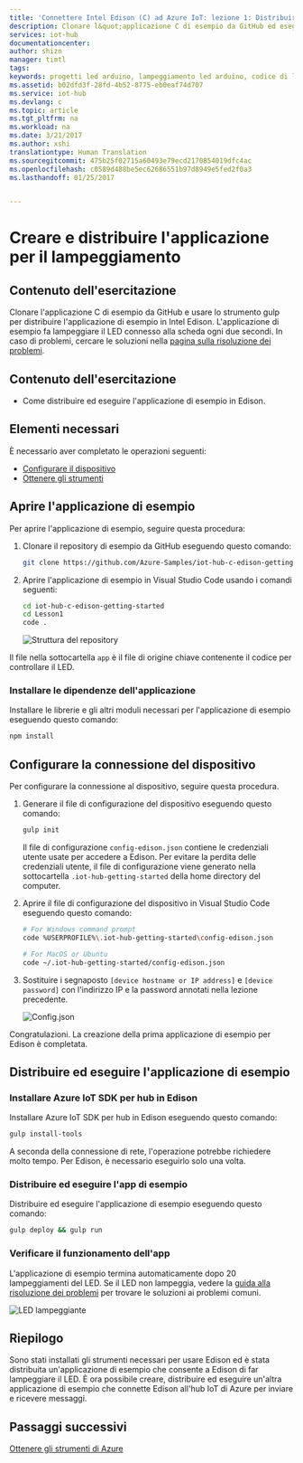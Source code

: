 ```yaml
---
title: 'Connettere Intel Edison (C) ad Azure IoT: lezione 1: Distribuire l&quot;applicazione | Documentazione Microsoft'
description: Clonare l&quot;applicazione C di esempio da GitHub ed eseguire gulp per distribuirla nella scheda Intel Edison. Questa applicazione di esempio fa lampeggiare il LED connesso alla scheda ogni due secondi.
services: iot-hub
documentationcenter: 
author: shizn
manager: timtl
tags: 
keywords: progetti led arduino, lampeggiamento led arduino, codice di lampeggiamento led arduino, programma di lampeggiamento arduino, esempio di lampeggiamento arduino
ms.assetid: b02dfd3f-28fd-4b52-8775-eb0eaf74d707
ms.service: iot-hub
ms.devlang: c
ms.topic: article
ms.tgt_pltfrm: na
ms.workload: na
ms.date: 3/21/2017
ms.author: xshi
translationtype: Human Translation
ms.sourcegitcommit: 475b25f02715a60493e79ecd2170854019dfc4ac
ms.openlocfilehash: c0589d488be5ec62686551b97d8949e5fed2f0a3
ms.lasthandoff: 01/25/2017


---
```

# <a name="create-and-deploy-the-blink-application"></a>Creare e distribuire l'applicazione per il lampeggiamento
## <a name="what-you-will-do"></a>Contenuto dell'esercitazione
Clonare l'applicazione C di esempio da GitHub e usare lo strumento gulp per distribuire l'applicazione di esempio in Intel Edison. L'applicazione di esempio fa lampeggiare il LED connesso alla scheda ogni due secondi. In caso di problemi, cercare le soluzioni nella [pagina sulla risoluzione dei problemi][troubleshooting].

## <a name="what-you-will-learn"></a>Contenuto dell'esercitazione
* Come distribuire ed eseguire l'applicazione di esempio in Edison.

## <a name="what-you-need"></a>Elementi necessari
È necessario aver completato le operazioni seguenti:

* [Configurare il dispositivo][configure-your-device]
* [Ottenere gli strumenti][get-the-tools]

## <a name="open-the-sample-application"></a>Aprire l'applicazione di esempio
Per aprire l'applicazione di esempio, seguire questa procedura:

1. Clonare il repository di esempio da GitHub eseguendo questo comando:

   ```bash
   git clone https://github.com/Azure-Samples/iot-hub-c-edison-getting-started.git
   ```
2. Aprire l'applicazione di esempio in Visual Studio Code usando i comandi seguenti:

   ```bash
   cd iot-hub-c-edison-getting-started
   cd Lesson1
   code .
   ```

   ![Struttura del repository][repo-structure]

Il file nella sottocartella `app` è il file di origine chiave contenente il codice per controllare il LED.

### <a name="install-application-dependencies"></a>Installare le dipendenze dell'applicazione
Installare le librerie e gli altri moduli necessari per l'applicazione di esempio eseguendo questo comando:

```bash
npm install
```

## <a name="configure-the-device-connection"></a>Configurare la connessione del dispositivo
Per configurare la connessione al dispositivo, seguire questa procedura.

1. Generare il file di configurazione del dispositivo eseguendo questo comando:

   ```bash
   gulp init
   ```

   Il file di configurazione `config-edison.json` contiene le credenziali utente usate per accedere a Edison. Per evitare la perdita delle credenziali utente, il file di configurazione viene generato nella sottocartella `.iot-hub-getting-started` della home directory del computer.

2. Aprire il file di configurazione del dispositivo in Visual Studio Code eseguendo questo comando:

   ```bash
   # For Windows command prompt
   code %USERPROFILE%\.iot-hub-getting-started\config-edison.json

   # For MacOS or Ubuntu
   code ~/.iot-hub-getting-started/config-edison.json
   ```

3. Sostituire i segnaposto `[device hostname or IP address]` e `[device password]` con l'indirizzo IP e la password annotati nella lezione precedente.

   ![Config.json](media/iot-hub-intel-edison-lessons/lesson1/vscode-config-mac.png)

Congratulazioni. La creazione della prima applicazione di esempio per Edison è completata.

## <a name="deploy-and-run-the-sample-application"></a>Distribuire ed eseguire l'applicazione di esempio
### <a name="install-the-azure-iot-hub-sdk-on-edison"></a>Installare Azure IoT SDK per hub in Edison
Installare Azure IoT SDK per hub in Edison eseguendo questo comando:

```bash
gulp install-tools
```

A seconda della connessione di rete, l'operazione potrebbe richiedere molto tempo. Per Edison, è necessario eseguirlo solo una volta.

### <a name="deploy-and-run-the-sample-app"></a>Distribuire ed eseguire l'app di esempio
Distribuire ed eseguire l'applicazione di esempio eseguendo questo comando:

```bash
gulp deploy && gulp run
```

### <a name="verify-the-app-works"></a>Verificare il funzionamento dell'app
L'applicazione di esempio termina automaticamente dopo 20 lampeggiamenti del LED. Se il LED non lampeggia, vedere la [guida alla risoluzione dei problemi][troubleshooting] per trovare le soluzioni ai problemi comuni.

![LED lampeggiante][led-blinking]

## <a name="summary"></a>Riepilogo
Sono stati installati gli strumenti necessari per usare Edison ed è stata distribuita un'applicazione di esempio che consente a Edison di far lampeggiare il LED. È ora possibile creare, distribuire ed eseguire un'altra applicazione di esempio che connette Edison all'hub IoT di Azure per inviare e ricevere messaggi.

## <a name="next-steps"></a>Passaggi successivi
[Ottenere gli strumenti di Azure][get-the-azure-tools]

<!-- Images and links -->

[troubleshooting]: iot-hub-intel-edison-kit-c-troubleshooting.md
[Configure-your-device]: iot-hub-intel-edison-kit-c-lesson1-configure-your-device.md
[get-the-tools]: iot-hub-intel-edison-kit-c-lesson1-get-the-tools-win32.md
[repo-structure]: media/iot-hub-intel-edison-lessons/lesson1/repo_structure_c.png
[led-blinking]: media/iot-hub-intel-edison-lessons/lesson1/led_blinking_c.jpg
[get-the-azure-tools]: iot-hub-intel-edison-kit-c-lesson2-get-azure-tools-win32.md

